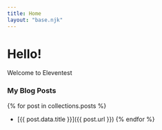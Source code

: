 ```yaml
---
title: Home
layout: "base.njk"
---
```


# Hello!

Welcome to Eleventest

### My Blog Posts

{% for post in collections.posts %}
- [{{ post.data.title }}]({{ post.url }})
{% endfor %}